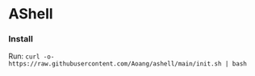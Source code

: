 # AShell

### Install

Run: `curl -o- https://raw.githubusercontent.com/Aoang/ashell/main/init.sh | bash`
